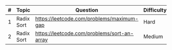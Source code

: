 | # | Topic      | Question                                    | Difficulty |
|---|------------|---------------------------------------------|------------|
| 1 | Radix Sort | https://leetcode.com/problems/maximum-gap   | Hard       |
| 2 | Radix Sort | https://leetcode.com/problems/sort-an-array | Medium     |
